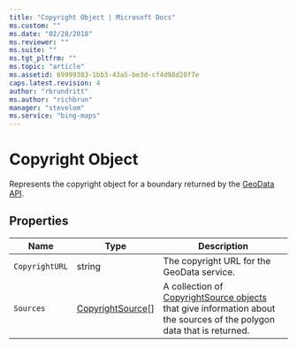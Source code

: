 ```yaml
---
title: "Copyright Object | Microsoft Docs"
ms.custom: ""
ms.date: "02/28/2018"
ms.reviewer: ""
ms.suite: ""
ms.tgt_pltfrm: ""
ms.topic: "article"
ms.assetid: 69999383-1bb3-43a5-be3d-cf4d98d20f7e
caps.latest.revision: 4
author: "rbrundritt"
ms.author: "richbrun"
manager: "stevelom"
ms.service: "bing-maps"
---
```

# Copyright Object
Represents the copyright object for a boundary returned by the [GeoData API](../spatial-data-services/geodata-api.md). 

## Properties

Name                   | Type               | Description
---------------------- | ------------------ | ------------
`CopyrightURL`           | string             | The copyright URL for the GeoData service.
`Sources`                | [CopyrightSource](../v8-web-control/copyrightsource-object.md)[] | A collection of [CopyrightSource objects](../v8-web-control/copyrightsource-object.md) that give information about the sources of the polygon data that is returned.


